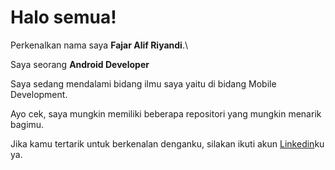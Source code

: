 # Halo semua! 

Perkenalkan nama saya **Fajar Alif Riyandi**.\

Saya seorang **Android Developer**

Saya sedang mendalami bidang ilmu saya yaitu di bidang Mobile Development.

Ayo cek, saya mungkin memiliki beberapa repositori yang mungkin menarik bagimu.

Jika kamu tertarik untuk berkenalan denganku, silakan ikuti akun [Linkedin](https://www.linkedin.com/in/fajar-alif-riyandi-82771a246/)ku ya.
